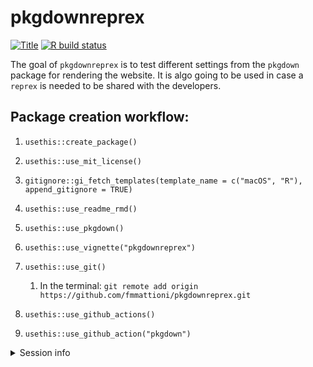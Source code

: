 
<!-- README.md is generated from README.Rmd. Please edit that file -->

# pkgdownreprex

<!-- badges: start -->

[![Title](https://img.shields.io/badge/pkgdown-reprex-green.svg)]() [![R
build
status](https://github.com/fmmattioni/pkgdownreprex/workflows/R-CMD-check/badge.svg)](https://github.com/fmmattioni/pkgdownreprex/actions)
<!-- badges: end -->

The goal of `pkgdownreprex` is to test different settings from the
`pkgdown` package for rendering the website. It is algo going to be used
in case a `reprex` is needed to be shared with the developers.

## Package creation workflow:

1.  `usethis::create_package()`

2.  `usethis::use_mit_license()`

3.  `gitignore::gi_fetch_templates(template_name = c("macOS", "R"),
    append_gitignore = TRUE)`

4.  `usethis::use_readme_rmd()`

5.  `usethis::use_pkgdown()`

6.  `usethis::use_vignette("pkgdownreprex")`

7.  `usethis::use_git()`
    
    1.  In the terminal: `git remote add origin
        https://github.com/fmmattioni/pkgdownreprex.git`

8.  `usethis::use_github_actions()`

9.  `usethis::use_github_action("pkgdown")`

<details>

<summary>Session info</summary>

``` r
sessioninfo::session_info()
#> ─ Session info ───────────────────────────────────────────────────────────────
#>  setting  value                       
#>  version  R version 3.6.1 (2019-07-05)
#>  os       macOS Catalina 10.15.4      
#>  system   x86_64, darwin15.6.0        
#>  ui       X11                         
#>  language (EN)                        
#>  collate  en_US.UTF-8                 
#>  ctype    en_US.UTF-8                 
#>  tz       Europe/Berlin               
#>  date     2020-04-13                  
#> 
#> ─ Packages ───────────────────────────────────────────────────────────────────
#>  package     * version    date       lib source                         
#>  assertthat    0.2.1      2019-03-21 [1] CRAN (R 3.6.0)                 
#>  cli           2.0.2      2020-02-28 [1] CRAN (R 3.6.0)                 
#>  crayon        1.3.4      2017-09-16 [1] CRAN (R 3.6.0)                 
#>  digest        0.6.25     2020-02-23 [1] CRAN (R 3.6.0)                 
#>  evaluate      0.14       2019-05-28 [1] CRAN (R 3.6.0)                 
#>  fansi         0.4.0.9002 2020-02-28 [1] Github (brodieg/fansi@250099f) 
#>  fs            1.4.1      2020-04-04 [1] CRAN (R 3.6.1)                 
#>  glue          1.4.0.9000 2020-04-13 [1] Github (tidyverse/glue@2a47dd6)
#>  htmltools     0.4.0      2019-10-04 [1] CRAN (R 3.6.0)                 
#>  knitr         1.28       2020-02-06 [1] CRAN (R 3.6.0)                 
#>  magrittr      1.5        2014-11-22 [1] CRAN (R 3.6.0)                 
#>  MASS          7.3-51.4   2019-03-31 [1] CRAN (R 3.6.1)                 
#>  memoise       1.1.0      2017-04-21 [1] CRAN (R 3.6.0)                 
#>  pkgdown     * 1.5.1.9000 2020-04-13 [1] Github (r-lib/pkgdown@cb74ce0) 
#>  Rcpp          1.0.4.6    2020-04-09 [1] CRAN (R 3.6.1)                 
#>  rlang         0.4.5      2020-03-01 [1] CRAN (R 3.6.0)                 
#>  rmarkdown     2.1        2020-01-20 [1] CRAN (R 3.6.1)                 
#>  sessioninfo   1.1.1      2018-11-05 [1] CRAN (R 3.6.0)                 
#>  stringi       1.4.6      2020-02-17 [1] CRAN (R 3.6.1)                 
#>  stringr       1.4.0      2019-02-10 [1] CRAN (R 3.6.0)                 
#>  usethis     * 1.6.0.9000 2020-04-13 [1] Github (r-lib/usethis@3edf973) 
#>  withr         2.1.2      2018-03-15 [1] CRAN (R 3.6.0)                 
#>  xfun          0.12       2020-01-13 [1] CRAN (R 3.6.0)                 
#>  yaml          2.2.1      2020-02-01 [1] CRAN (R 3.6.1)                 
#> 
#> [1] /Library/Frameworks/R.framework/Versions/3.6/Resources/library
```

</details>
